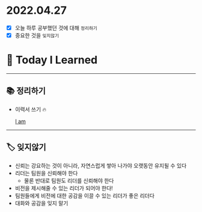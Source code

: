 # 2022.04.27

- [x]  오늘 하루 공부했던 것에 대해 `정리하기`
- [x]  중요한 것을 `잊지않기`

# 🚩 Today I Learned

---

## 📚 정리하기

- 이력서 쓰기 🔥
    
    [I am](https://www.notion.so/I-am-7bb0bf4b467147849b99d0a3edcbe93c)
    

---

## 🏷 잊지않기

- 신뢰는 강요하는 것이 아니라, 자연스럽게 쌓아 나가야 오랫동안 유지될 수 있다
- 리더는 팀원을 신뢰해야 한다
    - 물론 반대로 팀원도 리더를 신뢰해야 한다
- 비전을 제시해줄 수 있는 리더가 되어야 한다!
- 팀원들에게 비전에 대한 공감을 이끌 수 있는 리더가 좋은 리더다
- 대화와 공감을 잊지 말기